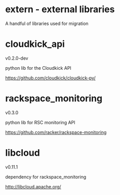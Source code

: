 # extern - external libraries

A handful of libraries used for migration

# cloudkick_api

v0.2.0-dev

python lib for the Cloudkick API

https://github.com/cloudkick/cloudkick-py/

# rackspace_monitoring

v0.3.0

python lib for RSC monitoring API

https://github.com/racker/rackspace-monitoring

# libcloud

v0.11.1

dependency for rackspace_monitoring

http://libcloud.apache.org/


